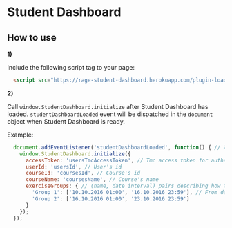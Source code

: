 # Student Dashboard

## How to use

**1)**

Include the following script tag to your page:

```html
  <script src="https://rage-student-dashboard.herokuapp.com/plugin-loader/script.js"></script>
```

**2)**

Call `window.StudentDashboard.initialize` after Student Dashboard has loaded. `studentDashboardLoaded` event will be dispatched in the `document` object when Student Dashboard is ready.

Example:

```javascript
  document.addEventListener('studentDashboardLoaded', function() { // Wait for Student Dashboard to be loaded
    window.StudentDashboard.initialize({
      accessToken: 'usersTmcAccessToken', // Tmc access token for authenticating the user
      userId: 'usersId', // User's id
      courseId: 'coursesId', // Course's id
      courseName: 'coursesName', // Course's name
      exerciseGroups: { // (name, date interval) pairs describing how to group exercises
        'Group 1': ['10.10.2016 01:00', '16.10.2016 23:59'], // From date, to date in format DD.MM.YYYY HH:mm (day.month.year hour:minute)
        'Group 2': ['16.10.2016 01:00', '23.10.2016 23:59']
      }
    });
  });
```
